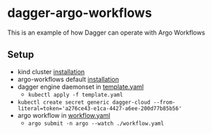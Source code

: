# dagger-argo-workflows

This is an example of how Dagger can operate with Argo Workflows

## Setup

- kind cluster [installation](https://kind.sigs.k8s.io/docs/user/quick-start/)
- argo-workflows default [installation](https://argoproj.github.io/argo-workflows/quick-start/)
- dagger engine daemonset in [template.yaml](./template.yaml)
  - `kubectl apply -f template.yaml`
- `kubectl create secret generic dagger-cloud --from-literal=token='a276ce43-e1ca-4427-a6ee-200d77b85b56'`
- argo workflow in [workflow.yaml](./workflow.yaml)
  - `argo submit -n argo --watch ./workflow.yaml`
